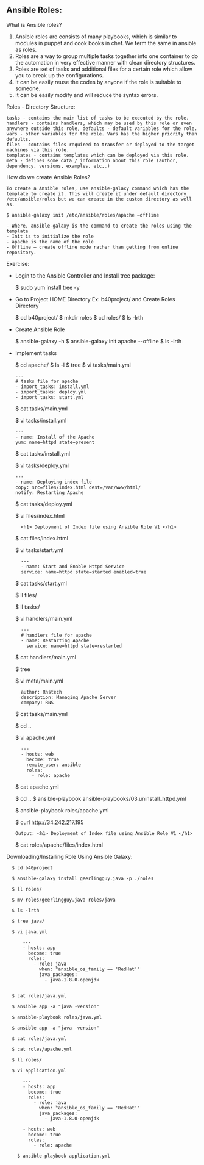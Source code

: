 ## Ansible Roles:

What is Ansible roles?
  1.	Ansible roles are consists of many playbooks, which is similar to modules in puppet and cook books in chef. We term the same in ansible as roles.
  2.	Roles are a way to group multiple tasks together into one container to do the automation in very effective manner with clean directory structures.
  3.	Roles are set of tasks and additional files for a certain role which allow you to break up the configurations.
  4.	It can be easily reuse the codes by anyone if the role is suitable to someone.
  5.	It can be easily modify and will reduce the syntax errors.



Roles - Directory Structure:

    tasks - contains the main list of tasks to be executed by the role.
    handlers - contains handlers, which may be used by this role or even anywhere outside this role, defaults - default variables for the role.
    vars - other variables for the role. Vars has the higher priority than defaults.
    files - contains files required to transfer or deployed to the target machines via this role.
    templates - contains templates which can be deployed via this role.
    meta - defines some data / information about this role (author, dependency, versions, examples, etc,.)


How do we create Ansible Roles?

    To create a Ansible roles, use ansible-galaxy command which has the template to create it. This will create it under default directory /etc/ansible/roles but we can create in the custom directory as well as.

    $ ansible-galaxy init /etc/ansible/roles/apache –offline

    - Where, ansible-galaxy is the command to create the roles using the template
    - Init is to initialize the role
    - apache is the name of the role
    - Offline – create offline mode rather than getting from online repository.

Exercise:

  - Login to the Ansible Controller and Install tree package:

      $ sudo yum install tree -y

  - Go to Project HOME Directory Ex: b40project/ and Create Roles Directory


      $ cd b40project/
      $ mkdir roles
      $ cd roles/
      $ ls -lrth

  - Create Ansible Role

      $ ansible-galaxy -h
      $ ansible-galaxy init apache --offline
      $ ls -lrth

  - Implement tasks

      $ cd apache/
      $ ls -l
      $ tree
      $ vi tasks/main.yml

        ---
        # tasks file for apache
        - import_tasks: install.yml
        - import_tasks: deploy.yml
        - import_tasks: start.yml

      $ cat tasks/main.yml

      $ vi tasks/install.yml

        ---
        - name: Install of the Apache
        yum: name=httpd state=present

      $ cat tasks/install.yml

      $ vi tasks/deploy.yml

        ---
        - name: Deploying index file
        copy: src=files/index.html dest=/var/www/html/
        notify: Restarting Apache

      $ cat tasks/deploy.yml

      $ vi files/index.html

          <h1> Deployment of Index file using Ansible Role V1 </h1>

      $ cat files/index.html

      $ vi tasks/start.yml

          ---
          - name: Start and Enable Httpd Service
          service: name=httpd state=started enabled=true

      $ cat tasks/start.yml

      $ ll files/

      $ ll tasks/

      $ vi handlers/main.yml

          ---
          # handlers file for apache
          - name: Restarting Apache
            service: name=httpd state=restarted

      $ cat handlers/main.yml

      $ tree

      $ vi meta/main.yml

          author: Rnstech
          description: Managing Apache Server
          company: RNS

      $ cat tasks/main.yml

      $ cd ..

      $ vi apache.yml

          ---
          - hosts: web
            become: true
            remote_user: ansible
            roles:
              - role: apache

      $ cat apache.yml

      $ cd ..
      $ ansible-playbook ansible-playbooks/03.uninstall_httpd.yml

      $ ansible-playbook roles/apache.yml

      $ curl http://34.242.217.195

        Output: <h1> Deployment of Index file using Ansible Role V1 </h1>

      $ cat roles/apache/files/index.html


Downloading/Installing Role Using Ansible Galaxy:

      $ cd b40project

      $ ansible-galaxy install geerlingguy.java -p ./roles

      $ ll roles/

      $ mv roles/geerlingguy.java roles/java

      $ ls -lrth

      $ tree java/

      $ vi java.yml

          ---
          - hosts: app
            become: true
            roles:
              - role: java
                when: "ansible_os_family == 'RedHat'"
                java_packages:
                  - java-1.8.0-openjdk


      $ cat roles/java.yml

      $ ansible app -a "java -version"

      $ ansible-playbook roles/java.yml

      $ ansible app -a "java -version"

      $ cat roles/java.yml

      $ cat roles/apache.yml

      $ ll roles/

      $ vi application.yml

          ---
          - hosts: app
            become: true
            roles:
              - role: java
                when: "ansible_os_family == 'RedHat'"
                java_packages:
                  - java-1.8.0-openjdk

          - hosts: web
            become: true
            roles:
              - role: apache

        $ ansible-playbook application.yml
